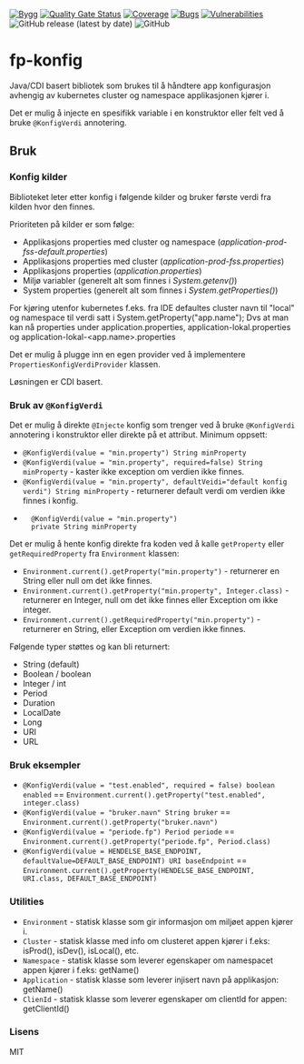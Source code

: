 [![Bygg](https://github.com/navikt/fp-konfig/actions/workflows/build.yml/badge.svg)](https://github.com/navikt/fp-konfig/actions/workflows/build.yml)
[![Quality Gate Status](https://sonarcloud.io/api/project_badges/measure?project=navikt_fp-konfig&metric=alert_status)](https://sonarcloud.io/summary/new_code?id=navikt_fp-konfig)
[![Coverage](https://sonarcloud.io/api/project_badges/measure?project=navikt_fp-konfig&metric=coverage)](https://sonarcloud.io/summary/new_code?id=navikt_fp-konfig)
[![Bugs](https://sonarcloud.io/api/project_badges/measure?project=navikt_fp-konfig&metric=bugs)](https://sonarcloud.io/summary/new_code?id=navikt_fp-konfig)
[![Vulnerabilities](https://sonarcloud.io/api/project_badges/measure?project=navikt_fp-konfig&metric=vulnerabilities)](https://sonarcloud.io/summary/new_code?id=navikt_fp-konfig)
![GitHub release (latest by date)](https://img.shields.io/github/v/release/navikt/fp-konfig)
![GitHub](https://img.shields.io/github/license/navikt/fp-konfig)


# fp-konfig

Java/CDI basert bibliotek som brukes til å håndtere app konfigurasjon avhengig av kubernetes cluster og namespace applikasjonen kjører i.

Det er mulig å injecte en spesifikk variable i en konstruktor eller felt ved å bruke ``@KonfigVerdi`` annotering.

## Bruk

### Konfig kilder

Biblioteket leter etter konfig i følgende kilder og bruker første verdi fra kilden hvor den finnes.

Prioriteten på kilder er som følge:

- Applikasjons properties med cluster og namespace (*application-prod-fss-default.properties*)
- Applikasjons properties med cluster (*application-prod-fss.properties*)
- Applikasjons properties (*application.properties*)
- Miljø variabler (generelt alt som finnes i *System.getenv()*)
- System properties (generelt alt som finnes i *System.getProperties()*)

For kjøring utenfor kubernetes f.eks. fra IDE defaultes cluster navn til "local" og namespace til verdi satt
i System.getProperty("app.name");
Dvs at man kan nå properties under application.properties, application-lokal.properties og application-lokal-<app.name>.properties

Det er mulig å plugge inn en egen provider ved å implementere `PropertiesKonfigVerdiProvider` klassen.

Løsningen er CDI basert.

### Bruk av `@KonfigVerdi`

Det er mulig å direkte `@Injecte` konfig som trenger ved å bruke `@KonfigVerdi` annotering i konstruktor eller direkte på et attribut.
Minimum oppsett:

- ```@KonfigVerdi(value = "min.property") String minProperty```
- ```@KonfigVerdi(value = "min.property", required=false) String minProperty``` - kaster ikke exception om verdien ikke finnes.
- ```@KonfigVerdi(value = "min.property", defaultVeidi="default konfig verdi") String minProperty``` - returnerer default verdi om verdien ikke finnes i konfig.
- ```
    @KonfigVerdi(value = "min.property")
    private String minProperty

Det er mulig å hente konfig direkte fra koden ved å kalle `getProperty` eller `getRequiredProperty` fra `Environment` klassen:

- ```Environment.current().getProperty("min.property")``` - returnerer en String eller null om det ikke finnes.
- ```Environment.current().getProperty("min.property", Integer.class)``` - returnerer en Integer, null om det ikke finnes eller Exception om ikke integer.
- ```Environment.current().getRequiredProperty("min.property")``` - returnerer en String, eller Exception om verdien ikke finnes.

Følgende typer støttes og kan bli returnert:

- String (default)
- Boolean / boolean
- Integer / int
- Period
- Duration
- LocalDate
- Long
- URI
- URL

### Bruk eksempler

- ```@KonfigVerdi(value = "test.enabled", required = false) boolean enabled``` == ```Environment.current().getProperty("test.enabled", integer.class)```
- ```@KonfigVerdi(value = "bruker.navn" String bruker``` == ```Environment.current().getProperty("bruker.navn")```
- ```@KonfigVerdi(value = "periode.fp") Period periode``` == ```Environment.current().getProperty("periode.fp", Period.class)```
- ```@KonfigVerdi(value = HENDELSE_BASE_ENDPOINT, defaultValue=DEFAULT_BASE_ENDPOINT) URI baseEndpoint``` == ```Environment.current().getProperty(HENDELSE_BASE_ENDPOINT, URI.class, DEFAULT_BASE_ENDPOINT)```

### Utilities

- `Environment` - statisk klasse som gir informasjon om miljøet appen kjører i.
- `Cluster` - statisk klasse med info om clusteret appen kjører i f.eks: isProd(), isDev(), isLocal(), etc.
- `Namespace` - statisk klasse som leverer egenskaper om namespacet appen kjører i f.eks: getName()
- `Application` - statisk klasse som leverer injisert navn på applikasjon: getName()
- `ClienId` - statisk klasse som leverer egenskaper om clientId for appen: getClientId()

### Lisens

MIT
